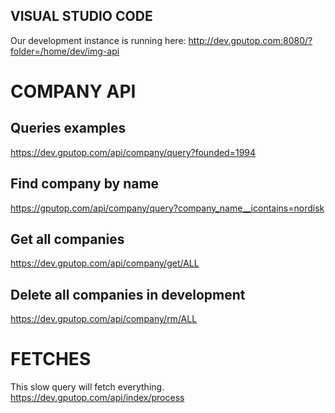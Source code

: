 
## VISUAL STUDIO CODE

Our development instance is running here:
http://dev.gputop.com:8080/?folder=/home/dev/img-api

# COMPANY API

## Queries examples
https://dev.gputop.com/api/company/query?founded=1994

## Find company by name
https://gputop.com/api/company/query?company_name__icontains=nordisk

## Get all companies
https://dev.gputop.com/api/company/get/ALL

## Delete all companies in development
https://dev.gputop.com/api/company/rm/ALL

# FETCHES

This slow query will fetch everything.
https://dev.gputop.com/api/index/process